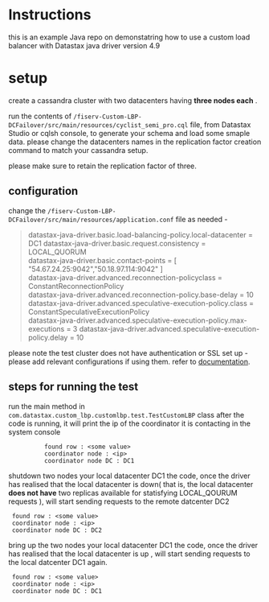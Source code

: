 # Instructions

this is an example Java repo on demonstatring how to use a custom load balancer with Datastax java driver version 4.9


# setup

create a cassandra cluster with two datacenters having **three nodes each** . 

run the contents of `/fiserv-Custom-LBP-DCFailover/src/main/resources/cyclist_semi_pro.cql`  file, from Datastax Studio or cqlsh console, to generate your schema and load some smaple data. please change the datacenters names in the replication factor creation command to match your cassandra setup.

please make sure to retain the replication factor of three.

## configuration

change the `/fiserv-Custom-LBP-DCFailover/src/main/resources/application.conf` file as needed - 

> datastax-java-driver.basic.load-balancing-policy.local-datacenter =   
> DC1 datastax-java-driver.basic.request.consistency = LOCAL_QUORUM   
> datastax-java-driver.basic.contact-points = [   
> "54.67.24.25:9042","50.18.97.114:9042" ]   
> datastax-java-driver.advanced.reconnection-policyclass =   
> ConstantReconnectionPolicy   
> datastax-java-driver.advanced.reconnection-policy.base-delay = 10   
> datastax-java-driver.advanced.speculative-execution-policy.class =   
> ConstantSpeculativeExecutionPolicy   
> datastax-java-driver.advanced.speculative-execution-policy.max-executions
> = 3 datastax-java-driver.advanced.speculative-execution-policy.delay = 10

please note the test cluster does not have authentication or SSL set up - please add relevant configurations if using them. refer to [documentation](https://docs.datastax.com/en/developer/java-driver/4.9/manual/core/configuration/reference/).

## steps for running the test

run the main method in  `com.datastax.custom_lbp.customlbp.test.TestCustomLBP` class
after the code is running, it will print the ip of the coordinator it is contacting in the system console

 
              found row : <some value>
              coordinator node : <ip>
              coordinator node DC : DC1

shutdown two nodes your local datacenter DC1
the code, once the driver has realised that the local datacenter is down( that is, the local datacenter **does not have** two replicas available for statisfying LOCAL_QOURUM requests ), will start sending requests to the remote datcenter DC2

     found row : <some value>
     coordinator node : <ip>
     coordinator node DC : DC2
bring up the two nodes your local datacenter DC1
the code, once the driver has realised that the local datacenter is up , will start sending requests to the local datcenter DC1 again.

     found row : <some value>
     coordinator node : <ip>
     coordinator node DC : DC1
